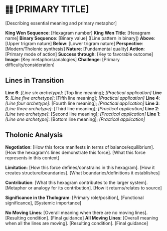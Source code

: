 # ䷁ [PRIMARY TITLE]

[Describing essential meaning and primary metaphor]

**King Wen Sequence**: [Hexagram number]
**King Wen Title**: [Hexagram name]
**Binary Sequence**: [Binary value] ([Line pattern in binary])
**Above**: [Upper trigram nature]
**Below**: [Lower trigram nature]
**Perspective**: [Modern/Tholonic synthesis]
**Nature**: [Fundamental quality]
**Action**: [Primary mode of action]
**Success through**: [Key to favorable outcome]
**Image**: [Key metaphors/analogies]
**Challenge**: [Primary difficulty/consideration]

## Lines in Transition
**Line 6**: *[Line six archetype]*: [Top line meaning];   *[Practical application]*
**Line 5**: *[Line five archetype]*: [Fifth line meaning];  *[Practical application]*
**Line 4**: *[Line four archetype]*: [Fourth line meaning];  *[Practical application]*
**Line 3**: *[Line three archetype]*: [Third line meaning];  *[Practical application]*
**Line 2**: *[Line two archetype]*: [Second line meaning];  *[Practical application]*
**Line 1**: *[Line one archetype]*: [Bottom line meaning];  *[Practical application]*

## Tholonic Analysis
**Negotiation**: [How this force manifests in terms of balance/equilibrium]. [How the hexagram's lines demonstrate this force]. [What this force represents in this context]

**Limitation**: [How this force defines/constrains in this hexagram]. [How it creates structure/boundaries]. [What boundaries/definitions it establishes]

**Contribution**: [What this hexagram contributes to the larger system]. [Metaphor or analogy for its contribution]. [How it returns/relates to source]

**Significance in the Thologram**: [Primary role/position], [Functional significance], [Systemic importance]

**No Moving Lines**: [Overall meaning when there are no moving lines]. [Resulting condition]. [Final guidance]
**All Moving Lines**: [Overall meaning when all the lines are moving]. [Resulting condition]. [Final guidance]
